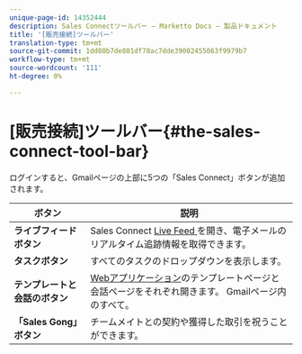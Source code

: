 ```yaml
---
unique-page-id: 14352444
description: Sales Connectツールバー — Marketto Docs — 製品ドキュメント
title: '[販売接続]ツールバー'
translation-type: tm+mt
source-git-commit: 1dd80b7de801df78ac7dde39002455063f9979b7
workflow-type: tm+mt
source-wordcount: '111'
ht-degree: 0%

---
```



# [販売接続]ツールバー{#the-sales-connect-tool-bar}

ログインすると、Gmailページの上部に5つの「Sales Connect」ボタンが追加されます。

| ボタン | 説明 |
|---|---|
| **ライブフィードボタン** | Sales Connect [Live Feed ](https://toutapp.com/next#live)を開き、電子メールのリアルタイム追跡情報を取得できます。 |
| **タスクボタン** | すべてのタスクのドロップダウンを表示します。 |
| **テンプレートと会話のボタン** | [Webアプリケーション](https://toutapp.com/login)のテンプレートページと会話ページをそれぞれ開きます。 Gmailページ内のすべて。 |
| **「Sales Gong」ボタン** | チームメイトとの契約や獲得した取引を祝うことができます。 |
